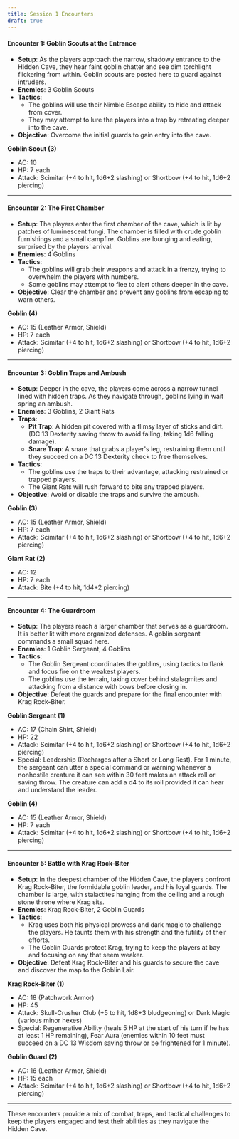 ```yaml
---
title: Session 1 Encounters
draft: true
---
```


#### Encounter 1: Goblin Scouts at the Entrance

- **Setup**: As the players approach the narrow, shadowy entrance to the Hidden Cave, they hear faint goblin chatter and see dim torchlight flickering from within. Goblin scouts are posted here to guard against intruders.
- **Enemies**: 3 Goblin Scouts
- **Tactics**:
  - The goblins will use their Nimble Escape ability to hide and attack from cover.
  - They may attempt to lure the players into a trap by retreating deeper into the cave.
- **Objective**: Overcome the initial guards to gain entry into the cave.

**Goblin Scout (3)**

- AC: 10
- HP: 7 each
- Attack: Scimitar (+4 to hit, 1d6+2 slashing) or Shortbow (+4 to hit, 1d6+2 piercing)

---

#### Encounter 2: The First Chamber

- **Setup**: The players enter the first chamber of the cave, which is lit by patches of luminescent fungi. The chamber is filled with crude goblin furnishings and a small campfire. Goblins are lounging and eating, surprised by the players' arrival.
- **Enemies**: 4 Goblins
- **Tactics**:
  - The goblins will grab their weapons and attack in a frenzy, trying to overwhelm the players with numbers.
  - Some goblins may attempt to flee to alert others deeper in the cave.
- **Objective**: Clear the chamber and prevent any goblins from escaping to warn others.

**Goblin (4)**

- AC: 15 (Leather Armor, Shield)
- HP: 7 each
- Attack: Scimitar (+4 to hit, 1d6+2 slashing) or Shortbow (+4 to hit, 1d6+2 piercing)

---

#### Encounter 3: Goblin Traps and Ambush

- **Setup**: Deeper in the cave, the players come across a narrow tunnel lined with hidden traps. As they navigate through, goblins lying in wait spring an ambush.
- **Enemies**: 3 Goblins, 2 Giant Rats
- **Traps**:
  - **Pit Trap**: A hidden pit covered with a flimsy layer of sticks and dirt. (DC 13 Dexterity saving throw to avoid falling, taking 1d6 falling damage).
  - **Snare Trap**: A snare that grabs a player's leg, restraining them until they succeed on a DC 13 Dexterity check to free themselves.
- **Tactics**:
  - The goblins use the traps to their advantage, attacking restrained or trapped players.
  - The Giant Rats will rush forward to bite any trapped players.
- **Objective**: Avoid or disable the traps and survive the ambush.

**Goblin (3)**

- AC: 15 (Leather Armor, Shield)
- HP: 7 each
- Attack: Scimitar (+4 to hit, 1d6+2 slashing) or Shortbow (+4 to hit, 1d6+2 piercing)

**Giant Rat (2)**

- AC: 12
- HP: 7 each
- Attack: Bite (+4 to hit, 1d4+2 piercing)

---

#### Encounter 4: The Guardroom

- **Setup**: The players reach a larger chamber that serves as a guardroom. It is better lit with more organized defenses. A goblin sergeant commands a small squad here.
- **Enemies**: 1 Goblin Sergeant, 4 Goblins
- **Tactics**:
  - The Goblin Sergeant coordinates the goblins, using tactics to flank and focus fire on the weakest players.
  - The goblins use the terrain, taking cover behind stalagmites and attacking from a distance with bows before closing in.
- **Objective**: Defeat the guards and prepare for the final encounter with Krag Rock-Biter.

**Goblin Sergeant (1)**

- AC: 17 (Chain Shirt, Shield)
- HP: 22
- Attack: Scimitar (+4 to hit, 1d6+2 slashing) or Shortbow (+4 to hit, 1d6+2 piercing)
- Special: Leadership (Recharges after a Short or Long Rest). For 1 minute, the sergeant can utter a special command or warning whenever a nonhostile creature it can see within 30 feet makes an attack roll or saving throw. The creature can add a d4 to its roll provided it can hear and understand the leader.

**Goblin (4)**

- AC: 15 (Leather Armor, Shield)
- HP: 7 each
- Attack: Scimitar (+4 to hit, 1d6+2 slashing) or Shortbow (+4 to hit, 1d6+2 piercing)

---

#### Encounter 5: Battle with Krag Rock-Biter

- **Setup**: In the deepest chamber of the Hidden Cave, the players confront Krag Rock-Biter, the formidable goblin leader, and his loyal guards. The chamber is large, with stalactites hanging from the ceiling and a rough stone throne where Krag sits.
- **Enemies**: Krag Rock-Biter, 2 Goblin Guards
- **Tactics**:
  - Krag uses both his physical prowess and dark magic to challenge the players. He taunts them with his strength and the futility of their efforts.
  - The Goblin Guards protect Krag, trying to keep the players at bay and focusing on any that seem weaker.
- **Objective**: Defeat Krag Rock-Biter and his guards to secure the cave and discover the map to the Goblin Lair.

**Krag Rock-Biter (1)**

- AC: 18 (Patchwork Armor)
- HP: 45
- Attack: Skull-Crusher Club (+5 to hit, 1d8+3 bludgeoning) or Dark Magic (various minor hexes)
- Special: Regenerative Ability (heals 5 HP at the start of his turn if he has at least 1 HP remaining), Fear Aura (enemies within 10 feet must succeed on a DC 13 Wisdom saving throw or be frightened for 1 minute).

**Goblin Guard (2)**

- AC: 16 (Leather Armor, Shield)
- HP: 15 each
- Attack: Scimitar (+4 to hit, 1d6+2 slashing) or Shortbow (+4 to hit, 1d6+2 piercing)

---

These encounters provide a mix of combat, traps, and tactical challenges to keep the players engaged and test their abilities as they navigate the Hidden Cave.
